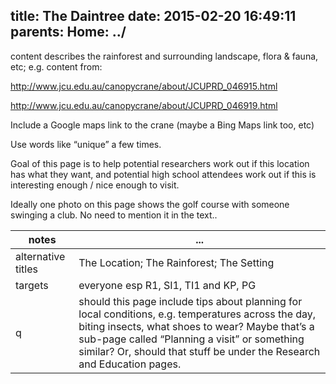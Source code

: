 title: The Daintree
date: 2015-02-20 16:49:11
parents:
  Home: ../
---

content describes the rainforest and surrounding landscape, flora & fauna, etc; e.g. content from:

http://www.jcu.edu.au/canopycrane/about/JCUPRD_046915.html

http://www.jcu.edu.au/canopycrane/about/JCUPRD_046919.html

Include a Google maps link to the crane (maybe a Bing Maps link too, etc)

Use words like “unique” a few times.

Goal of this page is to help potential researchers work out if this location has what they want, and potential high school attendees work out if this is interesting enough / nice enough to visit.

Ideally one photo on this page shows the golf course with someone swinging a club.  No need to mention it in the text..

 notes | ...
-------|-----
alternative titles | The Location; The Rainforest; The Setting
targets | everyone esp R1, SI1, TI1 and KP, PG
q | should this page include tips about planning for local conditions, e.g. temperatures across the day, biting insects, what shoes to wear?  Maybe that’s a sub-page called “Planning a visit” or something similar?  Or, should that stuff be under the Research and Education pages.
